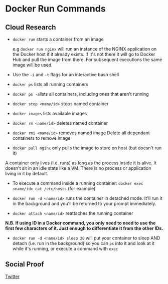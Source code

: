 <!-- This is a template you can use for quick progress days. It removes a lot of the steps we encourage you to share in the longer template 000-DAY-ARTICLE-LONG-TEMPLATE.MD-->

# Docker Run Commands

## Cloud Research

- `docker run` starts a container from an image

  e.g `docker run nginx` will run an instance of the NGINX application on the Docker host if it already exists. If it's not there it will go to Docker Hub and pull the image from there. For subsequent executions the same image will be used.

- Use the `-i` and `-t` flags for an interactive bash shell

- `docker ps` lists all running containers
- `docker ps -a`lists all containers, including ones that aren't running
- `docker stop <name/id>` stops named container
- `docker images` lists available images
- `docker rm <name/id>` deletes named container
- `docker rmi <name/id>` removes named image
  Delete all dependant containers to remove image
- `docker pull nginx` only pulls the image to store on host (but doesn't run it)

A container only lives (i.e. runs) as long as the process inside it is alive. It doesn't sit in an idle state like a VM. There is no process or application living in it by default.

- To execute a command inside a running container:
  `docker exec <name/id> cat /etc/hosts` (for example)

- `docker run -d <name/id>` runs the container in detached mode. It'll run it in the background and you'll be returned to your prompt immediately.

- `docker attach <name/id>` reattaches the running container

**N.B. If using ID in a Docker command, you only need to need to use the first few characters of it. Just enough to differentiate it from the other IDs.**

- `docker run -d <name/id> sleep 20` will put your container to sleep AND detach (i.e. run in the background) so you can `ps` into it and look at it while it's running, or execute a command with `exec`

## Social Proof

[Twitter](link)
